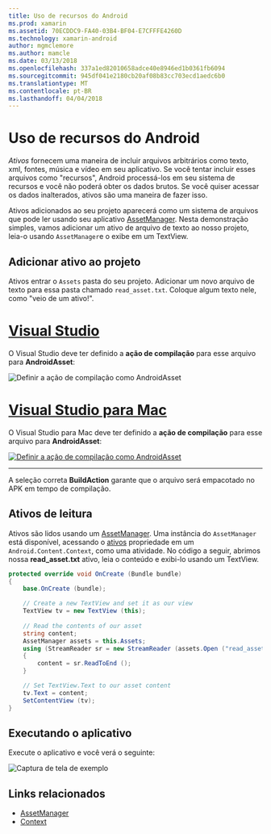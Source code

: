 ```yaml
---
title: Uso de recursos do Android
ms.prod: xamarin
ms.assetid: 70ECDDC9-FA40-03B4-BF04-E7CFFFE4260D
ms.technology: xamarin-android
author: mgmclemore
ms.author: mamcle
ms.date: 03/13/2018
ms.openlocfilehash: 337a1ed82010658adce40e8946ed1b0361fb6094
ms.sourcegitcommit: 945df041e2180cb20af08b83cc703ecd1aedc6b0
ms.translationtype: MT
ms.contentlocale: pt-BR
ms.lasthandoff: 04/04/2018
---
```

# <a name="using-android-assets"></a>Uso de recursos do Android

_Ativos_ fornecem uma maneira de incluir arquivos arbitrários como texto, xml, fontes, música e vídeo em seu aplicativo. Se você tentar incluir esses arquivos como "recursos", Android processá-los em seu sistema de recursos e você não poderá obter os dados brutos. Se você quiser acessar os dados inalterados, ativos são uma maneira de fazer isso.

Ativos adicionados ao seu projeto aparecerá como um sistema de arquivos que pode ler usando seu aplicativo [AssetManager](https://developer.xamarin.com/api/type/Android.Content.Res.AssetManager/).
Nesta demonstração simples, vamos adicionar um ativo de arquivo de texto ao nosso projeto, leia-o usando `AssetManager`e o exibe em um TextView.


## <a name="add-asset-to-project"></a>Adicionar ativo ao projeto

Ativos entrar o `Assets` pasta do seu projeto. Adicionar um novo arquivo de texto para essa pasta chamado `read_asset.txt`. Coloque algum texto nele, como "veio de um ativo!".

# <a name="visual-studiotabvswin"></a>[Visual Studio](#tab/vswin)

O Visual Studio deve ter definido a **ação de compilação** para esse arquivo para **AndroidAsset**:

![Definir a ação de compilação como AndroidAsset](android-assets-images/asset-properties-vs.png) 

# <a name="visual-studio-for-mactabvsmac"></a>[Visual Studio para Mac](#tab/vsmac)

O Visual Studio para Mac deve ter definido a **ação de compilação** para esse arquivo para **AndroidAsset**:

[![Definir a ação de compilação como AndroidAsset](android-assets-images/asset-properties-xs-sml.png)](android-assets-images/asset-properties-xs.png#lightbox)

-----

A seleção correta **BuildAction** garante que o arquivo será empacotado no APK em tempo de compilação.


## <a name="reading-assets"></a>Ativos de leitura

Ativos são lidos usando um [AssetManager](https://developer.xamarin.com/api/type/Android.Content.Res.AssetManager/). Uma instância do `AssetManager` está disponível, acessando o [ativos](https://developer.xamarin.com/api/property/Android.Content.Context.Assets/) propriedade em um `Android.Content.Context`, como uma atividade.
No código a seguir, abrimos nossa **read_asset.txt** ativo, leia o conteúdo e exibi-lo usando um TextView.

```csharp
protected override void OnCreate (Bundle bundle)
{
    base.OnCreate (bundle);

    // Create a new TextView and set it as our view
    TextView tv = new TextView (this);
    
    // Read the contents of our asset
    string content;
    AssetManager assets = this.Assets;
    using (StreamReader sr = new StreamReader (assets.Open ("read_asset.txt")))
    {
        content = sr.ReadToEnd ();
    }

    // Set TextView.Text to our asset content
    tv.Text = content;
    SetContentView (tv);
}
```


## <a name="running-the-application"></a>Executando o aplicativo

Execute o aplicativo e você verá o seguinte:

![Captura de tela de exemplo](android-assets-images/screenshot.png)


## <a name="related-links"></a>Links relacionados

- [AssetManager](https://developer.xamarin.com/api/type/Android.Content.Res.AssetManager/)
- [Context](https://developer.xamarin.com/api/type/Android.Content.Context/)
